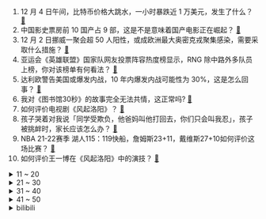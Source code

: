 1. 12 月 4 日午间，比特币价格大跳水，一小时暴跌近 1 万美元，发生了什么？ [:link:](https://www.zhihu.com/question/503632034)
2. 中国影史票房前 10 国产占 9 部，这是不是意味着国产电影正在崛起？ [:link:](https://www.zhihu.com/question/501726292)
3. 12 月 2 日挪威一聚会超 50 人阳性，或成欧洲最大奥密克戎聚集感染，需要采取什么措施？ [:link:](https://www.zhihu.com/question/503475826)
4. 亚运会《英雄联盟》国家队网友投票阵容热度榜显示，RNG 除中路外多队员上榜，你对该榜单有何看法？ [:link:](https://www.zhihu.com/question/503196017)
5. 达利欧警告美国或爆发内战，10 年内爆发内战可能性为 30%，这是怎么回事？ [:link:](https://www.zhihu.com/question/503353740)
6. 我对《图书馆30秒》的故事完全无法共情，这正常吗? [:link:](https://www.zhihu.com/question/495836892)
7. 如何评价电视剧《风起洛阳》？ [:link:](https://www.zhihu.com/question/501402237)
8. 孩子哭着对我说「同学受欺负，他爸妈叫他打回去，你们只会叫我忍」，孩子被挑衅时，家长应该怎么办？ [:link:](https://www.zhihu.com/question/496602933)
9. NBA 21-22赛季 湖人115：119快船，詹姆斯23+11，戴维斯27+10如何评价这场比赛？ [:link:](https://www.zhihu.com/question/503607996)
10. 如何评价王一博在《风起洛阳》中的演技？ [:link:](https://www.zhihu.com/question/503029290)
<details>
<summary>11 ~ 20</summary>

11. 如何看待一舅舅在孩子母亲不知情的情况下收 16 万把年仅 16 岁的外甥女嫁人？如何法律角度进行分析？ [:link:](https://www.zhihu.com/question/503537200)
12. 如何评价《令人心动的 offer》第三季第四期（下）？ [:link:](https://www.zhihu.com/question/502993600)
13. 如何看待看待字节跳动推出火山引擎云服务？将会给用户带来哪里价值？ [:link:](https://www.zhihu.com/question/503638468)
14. a岛的动物园怪谈为什么能火起来？ [:link:](https://www.zhihu.com/question/502336820)
15. 如何看待2021 KPL 季后赛首场比赛 AG超玩会 1:4 不敌 RW侠？ [:link:](https://www.zhihu.com/question/503264727)
16. 申论怎样做到80分以上? [:link:](https://www.zhihu.com/question/319949752)
17. 大家真的能接受猫咪上床吗？ [:link:](https://www.zhihu.com/question/442904528)
18. 有哪些当“搞笑女”必备的自拍文案？ [:link:](https://www.zhihu.com/question/499354959)
19. 为什么程序员要使用三元运算符而不是显式写出 if 语句？ [:link:](https://www.zhihu.com/question/502674379)
20. 我想知道一个女生怎么才能保持不恋爱脑？ [:link:](https://www.zhihu.com/question/493632517)
</details>
<details>
<summary>21 ~ 30</summary>

21. 大家开始写网文之后都有哪些变化？ [:link:](https://www.zhihu.com/question/411631976)
22. 英语专业除了当老师还能做什么？ [:link:](https://www.zhihu.com/question/448973842)
23. 有哪些真正好用的补水面膜和美白面膜推荐？ [:link:](https://www.zhihu.com/question/494733704)
24. 如何跟孩子解释「为什么海水不会干涸」？ [:link:](https://www.zhihu.com/question/487506041)
25. 阿里或成全国首个灵活办公企业，员工可选择在家或就近办公，这是一种怎样的体验？灵活办公会成为未来趋势吗？ [:link:](https://www.zhihu.com/question/503495910)
26. 如何看待四川下发通知要求小学考试降低难度，平均分不低于满分 95%？ [:link:](https://www.zhihu.com/question/500842748)
27. 如果每年都有纯收入20万，那么你还会继续上班吗？ [:link:](https://www.zhihu.com/question/493008756)
28. 我个人很喜欢 Lolita，但是父母包括朋友都说我不适合，我不明白是真不适合还是他们已经看惯之前的我？ [:link:](https://www.zhihu.com/question/500881610)
29. iPhone 13 Pro 每天频繁充电对手机有影响吗？ [:link:](https://www.zhihu.com/question/501563043)
30. 为什么手机都喜欢搞曲面屏，是因为好用吗？ [:link:](https://www.zhihu.com/question/500466346)
</details>
<details>
<summary>31 ~ 40</summary>

31. 小米官宣 12 月 4 日发布首款 4K 专业设备，这是一款什么产品？有哪些亮点？ [:link:](https://www.zhihu.com/question/502884721)
32. 杭州外卖员 6 年存 100 万，对于如此「拼命」赚钱的行为有人持肯定态度，有人持否定态度，你如何看？ [:link:](https://www.zhihu.com/question/502753874)
33. 12 月 4 日凌晨中概股集体雪崩，爱奇艺跌超 15% 斗鱼跌超 16%，是受哪些因素影响？ [:link:](https://www.zhihu.com/question/503539970)
34. 既然很多工作 35 岁就会被裁员，那么深耕一个领域的意义是什么? [:link:](https://www.zhihu.com/question/391921616)
35. 23 岁女子被男上司迷晕致死案一审宣判，被告犯强奸罪被判无期徒刑，如何看待这一判决？ [:link:](https://www.zhihu.com/question/503424564)
36. 买书架时要注意什么？ [:link:](https://www.zhihu.com/question/322220169)
37. 如何评价雷德利·斯科特指导的电影《最后的决斗》? [:link:](https://www.zhihu.com/question/392103345)
38. 如何看待男生将穿过的棉袄和拉菲草送女友当六周年礼物引发争议？ [:link:](https://www.zhihu.com/question/502806010)
39. 特斯拉的极简内饰风格，真的能代表智能电动车内饰的未来吗？ [:link:](https://www.zhihu.com/question/501804298)
40. 当你知道前任有新欢时的心情是什么？ [:link:](https://www.zhihu.com/question/384997404)
</details>
<details>
<summary>41 ~ 50</summary>

41. 身体健康重要，还是心灵健康重要？ [:link:](https://www.zhihu.com/question/496903490)
42. 如何看待仨年轻人吃8元烩面悄悄付4400元的行为？你所在的城市有哪些暖心餐馆？ [:link:](https://www.zhihu.com/question/502967723)
43. 各个大厂都爆出裁员，作为互联网从业的你，有没有感到焦虑？如何分析当下的状况？ [:link:](https://www.zhihu.com/question/503112068)
44. 中老铁路老挝段 10 个客运站全部完工，3 日已正式通车，泛亚铁路对两国的发展有哪些意义？ [:link:](https://www.zhihu.com/question/499453827)
45. 如何以「我穿越到了满是bug的偶像剧里」为主题写一篇文章？ [:link:](https://www.zhihu.com/question/488626318)
46. 计算机专业想好好搞科研读博士，建议平时刷 leetcode 吗，会不会浪费时间？ [:link:](https://www.zhihu.com/question/501818272)
47. 滴滴大概要拿出多少钱回购股票，才能完成在美退市？滴滴还有这个经济能力吗？ [:link:](https://www.zhihu.com/question/503338139)
48. 如何看待美国将在 12 月召开所谓「民主峰会」，中国大陆和俄罗斯不在参会名单上？ [:link:](https://www.zhihu.com/question/503105501)
49. 三十岁了才明白，开始发奋读书。想改变自己的命运和家庭的生活。还能来得及吗？ [:link:](https://www.zhihu.com/question/359652140)
50. 为什么现在二三十岁的年轻人，外貌上的年龄特征没那么明显了？ [:link:](https://www.zhihu.com/question/495295446)
</details><details>
<summary>bilibili</summary>

1. 鸠 占 鹊 巢 3 [:link:](//www.bilibili.com/video/BV1QS4y1X7v5)
2. 【亮记生物鉴定】网络热传生物鉴定36 [:link:](//www.bilibili.com/video/BV1jP4y137XC)
3. 我这张卡实在是太强了【水无月菌】 [:link:](//www.bilibili.com/video/BV1Xg411A7i2)
4. 写小说被判八年的作者被放出来了 [:link:](//www.bilibili.com/video/BV1HL4117724)
5. 卧槽...哪个鬼才教你这么剪的？肚子都笑抽筋了！ [:link:](//www.bilibili.com/video/BV1Ar4y1X7mj)
6. 狗是谁？（2） [:link:](//www.bilibili.com/video/BV1U44y1h749)
7. 她唱着 他乡遇故知 [:link:](//www.bilibili.com/video/BV1df4y1K7At)
8. 甲方，你睡了吗？我睡不着 [:link:](//www.bilibili.com/video/BV1L34114753)
9. 【猛男版】你XX [:link:](//www.bilibili.com/video/BV19i4y1o7Dz)
10. 半年涨粉100万，大爷大妈成全站“顶流”？导演小策爆款视频的秘密竟是... [:link:](//www.bilibili.com/video/BV1XR4y147Up)
<details>
<summary>11 ~ 20</summary>

11. 我的厨艺……还行吧？ [:link:](//www.bilibili.com/video/BV1WL41177NK)
12. 我又又又买了些盗版饮料。。。。 [:link:](//www.bilibili.com/video/BV1tb4y1B7xi)
13. 钢铁直女初次挑战露脐装 羞耻又崩溃 [:link:](//www.bilibili.com/video/BV1Sh411s7Kw)
14. 全程实录！2年全职UP主还能找到工作吗? [:link:](//www.bilibili.com/video/BV1dU4y1T7ce)
15. 《那 些 笑 死 人 的 外 卖 订 单》 [:link:](//www.bilibili.com/video/BV17L4y1W7Xo)
16. 纸巾磨鼻子还容易破？16款纸巾，到底哪家强？【老爸评测】 [:link:](//www.bilibili.com/video/BV1rR4y147Zd)
17. 我做up主以来最勇敢的视频… [:link:](//www.bilibili.com/video/BV1Gf4y1T7s7)
18. 耗时一个月，我做了一个干净免费的编程自学网！ [:link:](//www.bilibili.com/video/BV1i34y1R7f2)
19. 动物的迷惑性行为之一土拨鼠劝架 [:link:](//www.bilibili.com/video/BV1h34y1R7Ht)
20. 不 愧 是 爷 ！ [:link:](//www.bilibili.com/video/BV1BS4y1X7se)
</details>
<details>
<summary>21 ~ 30</summary>

21. 这才叫感染力！我发现了心动感自拍的秘密！赞爆朋友圈 [:link:](//www.bilibili.com/video/BV1Sh411s72y)
22. 【黎耀祥】我“刘醒”真的就来B站了！虽迟，但到！ [:link:](//www.bilibili.com/video/BV1hL41177WR)
23. 【原神】云堇4国语言京剧戏腔版《丘丘谣》 [:link:](//www.bilibili.com/video/BV1Ag411P7Jx)
24. 今年最低分偶像剧？我从来没见过这么甜的爱情！ [:link:](//www.bilibili.com/video/BV1og411A7wK)
25. 握草！这司机驾龄得按世纪算吧？？？ [:link:](//www.bilibili.com/video/BV1MQ4y1e79s)
26. 终极魔性丝滑原神！开启循环根本出不去！ [:link:](//www.bilibili.com/video/BV1s34y1R7u9)
27. 《声 控 灯 咬 人 事 件》 [:link:](//www.bilibili.com/video/BV1aP4y137on)
28. 说我长的像初中生？我已经31岁了，儿子已经上小学了。给儿子开家长会 老师让我回家把我俩爸爸叫过来，说是不能同辈人过来，得上下辈。我也是很无奈 [:link:](//www.bilibili.com/video/BV1hF411878n)
29. 未被审判的战犯：昭和天皇裕仁（上）【历史调研室27】 [:link:](//www.bilibili.com/video/BV1434y1R7f9)
30. 【时代少年团】《这福气给你要不要》之福气大秀筹备中 [:link:](//www.bilibili.com/video/BV1W3411b7bZ)
</details>
<details>
<summary>31 ~ 40</summary>

31. 算命先生7：廉耻自守则常足，道德是乐乃无忧 [:link:](//www.bilibili.com/video/BV1nP4y13726)
32. 文坛有难，b站网友速回。 [:link:](//www.bilibili.com/video/BV1mi4y1o7Uy)
33. 新作高产！老番完结！2022年1月新番导视！【泛式】 [:link:](//www.bilibili.com/video/BV1Kf4y1T7p1)
34. 渔民争相送名贵海鲜搞宣传，漠叔简简单单吃了一点 [:link:](//www.bilibili.com/video/BV1Ar4y1X72b)
35. 避免吵架的小技巧，非常实用 [:link:](//www.bilibili.com/video/BV18R4y147ep)
36. 开会时进来一个奇怪的人...好怪噢，再看一眼！ [:link:](//www.bilibili.com/video/BV13Q4y1i7YP)
37. 现 实 版 大 鱼 海 棠 ？！【大鱼】原创编舞 [:link:](//www.bilibili.com/video/BV1FU4y1M7ov)
38. 在警队的一天是什么样子的？中国警察可以有多帅！ [:link:](//www.bilibili.com/video/BV1dL4y1n7GP)
39. 自制一个曾经爆火魔性小游戏结局！flappybird [:link:](//www.bilibili.com/video/BV1kP4y1V7zG)
40. 三句话让谭sir送你驾照18分，真正认识红绿灯。 [:link:](//www.bilibili.com/video/BV19h411s7oq)
</details>
<details>
<summary>41 ~ 50</summary>

41. 这个我是真心喜欢！【阅片无数Ⅱ 29】 [:link:](//www.bilibili.com/video/BV1dg411A7N8)
42. 【沙雕舞】看完保证心情有所改变…… [:link:](//www.bilibili.com/video/BV1Vb4y1B7y4)
43. 老爸是不想理我呢？还是不想看到我呢？ [:link:](//www.bilibili.com/video/BV1iP4y1V7bw)
44. 2021 年 度 十 大 BGM [:link:](//www.bilibili.com/video/BV1di4y1o7Xw)
45. 【手书】Lovely【哈利波特20周年群像】 [:link:](//www.bilibili.com/video/BV1iR4y147sP)
46. 炸   飞   机 ！【C4快乐阴人流#25】 [:link:](//www.bilibili.com/video/BV14P4y1V7JY)
47. 印度街头午餐，鸡蛋面包，干净又卫生！ [:link:](//www.bilibili.com/video/BV1aR4y147mJ)
48. 【刘谦魔术课】魔术师的魔术课 [:link:](//www.bilibili.com/video/BV1nL41177Lk)
49. 让中国水袖飞舞在英国海德公园。 [:link:](//www.bilibili.com/video/BV1j341147kR)
50. 当催逝员多是一件美事啊哈哈哈哈哈哈哈 [:link:](//www.bilibili.com/video/BV1RS4y1X7ij)
</details>
<details>
<summary>51 ~ 60</summary>

51. 史上最大规模！100位up主小说接龙！！！ [:link:](//www.bilibili.com/video/BV1t34y1R7ca)
52. B站的小伙伴们~终于见面了，“人民武警”来啦！ [:link:](//www.bilibili.com/video/BV1di4y1o72P)
53. 肥牛流汁宽粉，太好吃了，想不出标题。 [:link:](//www.bilibili.com/video/BV1Yh411s7Xn)
54. 点菜故意整蛊对方，烟熏五香饮料能喝吗？超大肉串给胖老伙吃懵了【就得这么晚-06野蛮人】 [:link:](//www.bilibili.com/video/BV14g411A7pa)
55. 【罗翔】《我不是药神》再次上演？“定罪不起诉”依然属于犯罪？ [:link:](//www.bilibili.com/video/BV19M4y1P7SU)
56. 拜访亚马逊黑五爆火的中国卖家！品牌成功出海的秘密是啥？ [:link:](//www.bilibili.com/video/BV1hL41177tv)
57. 导演+影院的那些搞噱头骚操作！ [:link:](//www.bilibili.com/video/BV11b4y1B7SV)
58. 没有一只小奶虎能躲过 举 高 高 [:link:](//www.bilibili.com/video/BV1zF411873Q)
59. 养了小半年的猪终于长大，先弄一头来招待亲朋好友热闹热闹 [:link:](//www.bilibili.com/video/BV1tP4y1V7UN)
60. 到底是谁在读评论？？？？？？ [:link:](//www.bilibili.com/video/BV1VQ4y1i7sa)
</details>
<details>
<summary>61 ~ 70</summary>

61. 【warma】我能有什么坏心思呢【动物森友会】 [:link:](//www.bilibili.com/video/BV1CP4y1V75C)
62. 【探窗】开口跪！单曲循环停不下来了…… [:link:](//www.bilibili.com/video/BV1dL411M7Se)
63. 吃这个得是什么样的家庭啊w(ﾟДﾟ)w [:link:](//www.bilibili.com/video/BV1HL4y1W7Zo)
64. 肯爷爷出了肉松小贝炸鸡！到底好不好吃？美食探店/无广试吃员 [:link:](//www.bilibili.com/video/BV1e3411b7KA)
65. 波吉跳舞真人版【国王排名】 [:link:](//www.bilibili.com/video/BV1gL41177Qv)
66. 后来才发现，他绝对称得上BUG级的存在! [:link:](//www.bilibili.com/video/BV1og411A7dJ)
67. 绊爱的重大通知 [:link:](//www.bilibili.com/video/BV1LP4y137rb)
68. ⚡狂 人 日 寄⚡ [:link:](//www.bilibili.com/video/BV1dY411s7Vd)
69. 美国医生：放心只是打个麻药！（挥棒 [:link:](//www.bilibili.com/video/BV1zi4y1o7qj)
70. 【4K60FPS】酷玩Coldplay《Viva La Vida》万人大合唱现场！永远热泪盈眶！ [:link:](//www.bilibili.com/video/BV1Tq4y1z7SW)
</details>
<details>
<summary>71 ~ 80</summary>

71. “需要在千位数上再努力”医保谈判再现灵魂砍价 [:link:](//www.bilibili.com/video/BV1Ug411A7PA)
72. 真正的钓鱼执法… [:link:](//www.bilibili.com/video/BV16P4y1V75G)
73. 我要被纽约时报攻击了！？ [:link:](//www.bilibili.com/video/BV19i4y1o7oS)
74. “我花300万，看他睡觉1分钟，太值了!”古代欧洲的床上秘密 · 世界床上史01 [:link:](//www.bilibili.com/video/BV1Gq4y1z78i)
75. 《地 下 说 唱》 [:link:](//www.bilibili.com/video/BV1W34y1R7tW)
76. 【散人】超精彩悬疑推理长篇《深埋之星》 选秀娱乐圈大逃杀（已更新P6 一周目结局） [:link:](//www.bilibili.com/video/BV1RS4y1X7qZ)
77. 真·谍战！当间谍十余年未被国安掌握证据，因“做家务”露馅 [:link:](//www.bilibili.com/video/BV1zM4y1P7n1)
78. 作家们的神仙比喻，真的太绝了！！！ [:link:](//www.bilibili.com/video/BV1mg411A7mP)
79. （ 无 名 之 辈 ） [:link:](//www.bilibili.com/video/BV1PF41187AK)
80. 阿贝多就是个画画的，他懂锤子派蒙 [:link:](//www.bilibili.com/video/BV12F41187k3)
</details>
<details>
<summary>81 ~ 90</summary>

81. 宿管阿姨大战学生会…… [:link:](//www.bilibili.com/video/BV1dr4y1Q7sn)
82. 女友闺蜜吃饭的时候一直给我夹菜？？？我直接开车溜了！ [:link:](//www.bilibili.com/video/BV1tg411A72d)
83. 可遇不可求的蟹王与蟹后，一只一斤，肥的流油 [:link:](//www.bilibili.com/video/BV1hP4y1378y)
84. 【老胡】NPC居然被偷走了？这个游戏BUG引发了一场大骚乱！ [:link:](//www.bilibili.com/video/BV1QY411s7Wn)
85. 《原 曲 是 啥 来 着》 [:link:](//www.bilibili.com/video/BV19U4y1K7FY)
86. 如果只靠大数据推荐购物。。我会买到啥。。。 [:link:](//www.bilibili.com/video/BV17341147Sa)
87. 不敬网红不敬星，致敬人民子弟兵，袁爷爷让我们不在饿肚子，致敬民族父子楷模 [:link:](//www.bilibili.com/video/BV1mg411A7LS)
88. 【石之海】来的律师好像不太对劲 [:link:](//www.bilibili.com/video/BV1a34y1R77c)
89. 请交出你的《闪现》 [:link:](//www.bilibili.com/video/BV1yi4y1o7Ag)
90. 无流量无IP，竟吊打一众甜宠烂剧，强烈安利高分女性群像剧《爱很美味》【哇妹】 [:link:](//www.bilibili.com/video/BV1Fr4y1X77G)
</details>
<details>
<summary>91 ~ 100</summary>

91. 能把这游戏玩下去的，大概都有点小心思吧！ [:link:](//www.bilibili.com/video/BV1kY411s7wx)
92. 【原神】【甘雨生辰信件】恰逢甘雨生辰，赠你一株清心 [:link:](//www.bilibili.com/video/BV1k34y1R7PB)
93. 【离大谱】up算出了自己被“白嫖”了多少次？ B站百亿弹幕可绕地球几圈？ [:link:](//www.bilibili.com/video/BV1HS4y1X737)
94. 欢迎大家观看大型厨具内卷连续剧，选手电饼档作为新星出战～ [:link:](//www.bilibili.com/video/BV1HR4y1s7X4)
95. 这次真栽了，我被警察按住了… [:link:](//www.bilibili.com/video/BV1834y1R7qB)
96. 做up主5年有多少个硬币？？？ [:link:](//www.bilibili.com/video/BV1Tq4y1z74q)
97. K-ON！你算是把围巾玩明白了！ [:link:](//www.bilibili.com/video/BV1Dg411A7zr)
98. 肯德基 厨子探店¥165 [:link:](//www.bilibili.com/video/BV1hU4y1T7uv)
99. 大庆赶海，退潮后发现一窝大毛蛤张着嘴藏在沙中，还有七彩虾 [:link:](//www.bilibili.com/video/BV1Hq4y1z74f)
100. 【原人】普通荧成功开启稻妻 [:link:](//www.bilibili.com/video/BV1Cr4y1Q7Ni)
</details></details>